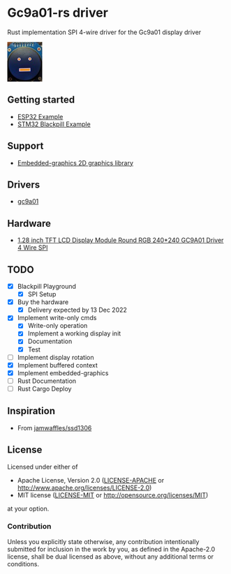 # Gc9a01-rs driver

Rust implementation SPI 4-wire driver for the Gc9a01 display driver

<img src="../images/picture.jpg" alt="Gc9a01-rs" align="center">

## Getting started

- [ESP32 Example](../esp32-test/README.md)
- [STM32 Blackpill Example](../blackpill-test/README.md)

## Support

- [Embedded-graphics 2D graphics library](https://github.com/embedded-graphics/embedded-graphics)

## Drivers

- [gc9a01](./gc9a01)

## Hardware

- [1.28 inch TFT LCD Display Module Round RGB 240*240 GC9A01 Driver 4 Wire SPI](https://www.aliexpress.com/item/1005001382069930.html)

## TODO

- [x] Blackpill Playground
  - [x] SPI Setup
- [x] Buy the hardware
  - [x] Delivery expected by 13 Dec 2022
- [x] Implement write-only cmds
  - [x] Write-only operation
  - [x] Implement a working display init
  - [x] Documentation
  - [x] Test
- [ ] Implement display rotation
- [x] Implement buffered context
- [x] Implement embedded-graphics
- [ ] Rust Documentation
- [ ] Rust Cargo Deploy

## Inspiration

- From [jamwaffles/ssd1306](https://github.com/jamwaffles/ssd1306)

## License

Licensed under either of

- Apache License, Version 2.0 ([LICENSE-APACHE](LICENSE-APACHE) or
  http://www.apache.org/licenses/LICENSE-2.0)
- MIT license ([LICENSE-MIT](LICENSE-MIT) or http://opensource.org/licenses/MIT)

at your option.

### Contribution

Unless you explicitly state otherwise, any contribution intentionally submitted for inclusion in the
work by you, as defined in the Apache-2.0 license, shall be dual licensed as above, without any
additional terms or conditions.